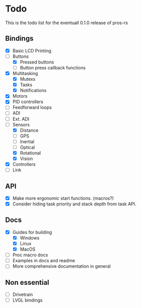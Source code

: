# Todo

This is the todo list for the eventuall 0.1.0 release of pros-rs

## Bindings

* [X] Basic LCD Printing.
* [ ] Buttons
  * [X] Pressed buttons
  * [ ] Button press callback functions
* [X] Multitasking
  * [X] Mutexs
  * [X] Tasks
  * [X] Notifications
* [X] Motors
* [X] PID controllers
* [ ] Feedforward loops
* [ ] ADI
* [ ] Ext. ADI
* [ ] Sensors
  * [X] Distance
  * [ ] GPS
  * [ ] Inertial
  * [ ] Optical
  * [X] Rotational
  * [X] Vision
* [X] Controllers
* [ ] Link

## API

* [X] Make more ergonomic start functions. (macros?)
* [X] Consider hiding task priority and stack depth from task API.

## Docs

* [X] Guides for building
  * [X] Windows
  * [X] Linux
  * [X] MacOS
* [ ] Proc macro docs
* [ ] Examples in docs and readme
* [ ] More comprehensive documentation in general

## Non essential

* [ ] Drivetrain
* [ ] LVGL bindings

